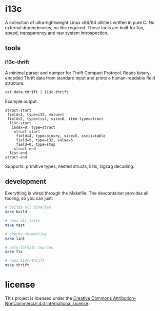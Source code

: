# i13c

A collection of ultra-lightweight Linux x86/64 utilities written in pure C. No external dependencies, no libc required. These tools are built for fun, speed, transparency and raw system introspection.

## tools

### **i13c-thrift**

A minimal parser and dumper for Thrift Compact Protocol. Reads binary-encoded Thrift data from standard input and prints a human-readable field structure.

```bash
cat data.thrift | i13c-thrift
```

Example output:

```
struct-start
 field=1, type=i32, value=1
 field=2, type=list, size=6, item-type=struct
  list-start
   index=0, type=struct
    struct-start
     field=4, type=binary, size=5, ascii=table
     field=5, type=i32, value=5
     field=0, type=stop
    struct-end
  list-end
struct-end
```

Supports: primitive types, nested structs, lists, zigzag decoding.

## development

Everything is wired through the Makefile. The devcontainer provides all tooling, so you can just:

```bash
# builds all binaries
make build

# runs all tests
make test

# checks formatting
make lint

# auto-formats sources
make fix

# runs i13c-thrift
make thrift
```

# license

This project is licensed under the [Creative Commons Attribution-NonCommercial 4.0 International License](LICENSE).
